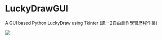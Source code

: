 # LuckyDrawGUI
A GUI based Python LuckyDraw using Tkinter
(訊一2自由創作學習歷程作業)

![](https://cdn.discordapp.com/attachments/277318853107908608/905843015271198720/unknown.png)
